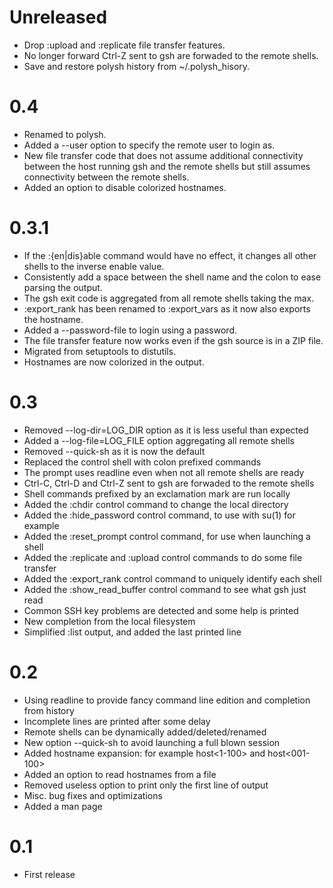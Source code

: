 # Unreleased

- Drop :upload and :replicate file transfer features.
- No longer forward Ctrl-Z sent to gsh are forwaded to the remote shells.
- Save and restore polysh history from ~/.polysh_hisory.


# 0.4

- Renamed to polysh.
- Added a --user option to specify the remote user to login as.
- New file transfer code that does not assume additional connectivity between
the host running gsh and the remote shells but still assumes connectivity
between the remote shells.
- Added an option to disable colorized hostnames.


# 0.3.1

- If the :{en|dis}able command would have no effect, it changes all other
shells to the inverse enable value.
- Consistently add a space between the shell name and the colon to ease parsing
the output.
- The gsh exit code is aggregated from all remote shells taking the max.
- :export_rank has been renamed to :export_vars as it now also exports the
hostname.
- Added a --password-file to login using a password.
- The file transfer feature now works even if the gsh source is in a ZIP file.
- Migrated from setuptools to distutils.
- Hostnames are now colorized in the output.


# 0.3

- Removed --log-dir=LOG_DIR option as it is less useful than expected
- Added a --log-file=LOG_FILE option aggregating all remote shells
- Removed --quick-sh as it is now the default
- Replaced the control shell with colon prefixed commands
- The prompt uses readline even when not all remote shells are ready
- Ctrl-C, Ctrl-D and Ctrl-Z sent to gsh are forwaded to the remote shells
- Shell commands prefixed by an exclamation mark are run locally
- Added the :chdir control command to change the local directory
- Added the :hide_password control command, to use with su(1) for example
- Added the :reset_prompt control command, for use when launching a shell
- Added the :replicate and :upload control commands to do some file transfer
- Added the :export_rank control command to uniquely identify each shell
- Added the :show_read_buffer control command to see what gsh just read
- Common SSH key problems are detected and some help is printed
- New completion from the local filesystem
- Simplified :list output, and added the last printed line


# 0.2

- Using readline to provide fancy command line edition and completion from
history
- Incomplete lines are printed after some delay
- Remote shells can be dynamically added/deleted/renamed
- New option --quick-sh to avoid launching a full blown session
- Added hostname expansion: for example host<1-100> and host<001-100>
- Added an option to read hostnames from a file
- Removed useless option to print only the first line of output
- Misc. bug fixes and optimizations
- Added a man page

# 0.1

- First release
